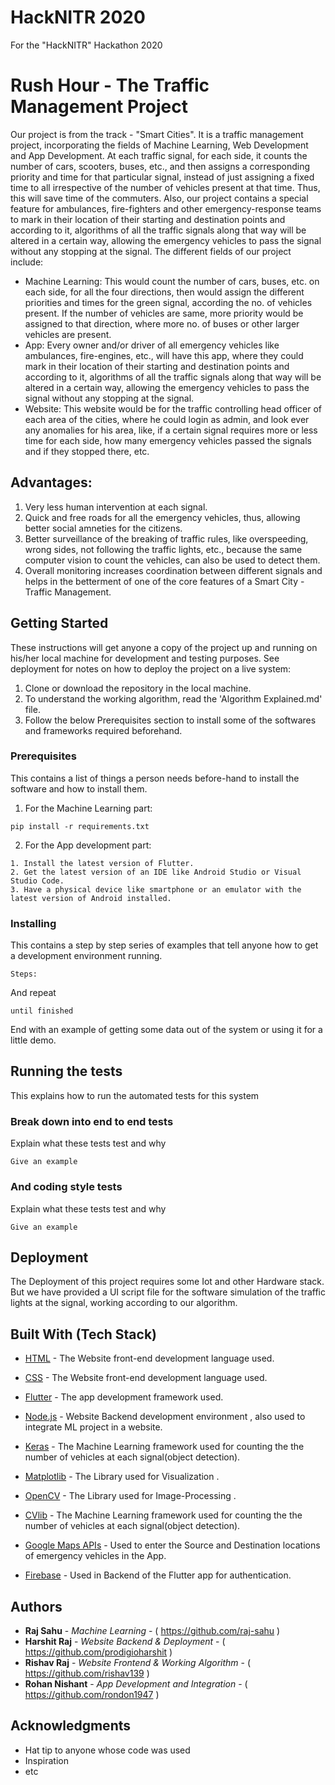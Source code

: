# HackNITR 2020
For the "HackNITR" Hackathon 2020

# Rush Hour - The Traffic Management Project

Our project is from the track - "Smart Cities". It is a traffic management project, incorporating the fields of Machine Learning, Web Development and App Development. At each traffic signal, for each side, it counts the number of cars, scooters, buses, etc., and then assigns a corresponding priority and time for that particular signal, instead of just assigning a fixed time to all irrespective of the number of vehicles present at that time. Thus, this will save time of the commuters. Also, our project contains a special feature for ambulances, fire-fighters and other emergency-response teams to mark in their location of their starting and destination points and according to it, algorithms of all the traffic signals along that way will be altered in a certain way, allowing the emergency vehicles to pass the signal without any stopping at the signal.
The different fields of our project include:
* Machine Learning: This would count the number of cars, buses, etc. on each side, for all the four directions, then would assign the different priorities and times for the green signal, according the no. of vehicles present. If the number of vehicles are same, more priority would be assigned to that direction, where more no. of buses or other larger vehicles are present.
* App: Every owner and/or driver of all emergency vehicles like ambulances, fire-engines, etc., will have this app, where they could mark in their location of their starting and destination points and according to it, algorithms of all the traffic signals along that way will be altered in a certain way, allowing the emergency vehicles to pass the signal without any stopping at the signal.
* Website: This website would be for the traffic controlling head officer of each area of the cities, where he could login as admin, and look ever any anomalies for his area, like, if a certain signal requires more or less time for each side, how many emergency vehicles passed the signals and if they stopped there, etc.

## Advantages:

1. Very less human intervention at each signal.
2. Quick and free roads for all the emergency vehicles, thus, allowing better social amneties for the citizens.
3. Better surveillance of the breaking of traffic rules, like overspeeding, wrong sides, not following the traffic lights, etc., because the same computer vision to count the vehicles, can also be used to detect them.
4. Overall monitoring increases coordination between different signals and helps in the betterment of one of the core features of a Smart City - Traffic Management.   

## Getting Started

These instructions will get anyone a copy of the project up and running on his/her local machine for development and testing purposes. See deployment for notes on how to deploy the project on a live system:

1. Clone or download the repository in the local machine.
2. To understand the working algorithm, read the 'Algorithm Explained.md' file.
3. Follow the below Prerequisites section to install some of the softwares and frameworks required beforehand.

### Prerequisites

This contains a list of things a person needs before-hand to install the software and how to install them.

1. For the Machine Learning part:

```   
pip install -r requirements.txt 
```
2. For the App development part:

```
1. Install the latest version of Flutter.
2. Get the latest version of an IDE like Android Studio or Visual Studio Code.
3. Have a physical device like smartphone or an emulator with the latest version of Android installed.
```


### Installing

This contains a step by step series of examples that tell anyone how to get a development environment running.

```
Steps:
```

And repeat

```
until finished
```

End with an example of getting some data out of the system or using it for a little demo.

## Running the tests

This explains how to run the automated tests for this system

### Break down into end to end tests

Explain what these tests test and why

```
Give an example
```

### And coding style tests

Explain what these tests test and why

```
Give an example
```

## Deployment

The Deployment of this project requires some Iot and other Hardware stack. But we have provided a UI script file for the software simulation of the traffic lights at the signal, working according to our algorithm.


## Built With (Tech Stack)

* [HTML](https://www.w3schools.com/html/) - The Website front-end development language used.

* [CSS](https://www.w3schools.com/css/) - The Website front-end development language used.

* [Flutter](https://flutter.dev/) - The app development framework used.

* [Node.js](https://nodejs.org/) - Website Backend development environment , also used to integrate ML project in a website.

* [Keras](https://keras.io/) - The Machine Learning framework used for counting the the number of vehicles at each signal(object detection).

* [Matplotlib](https://matplotlib.org/) - The Library used for Visualization .

* [OpenCV](https://docs.opencv.org/master/d0/de3/tutorial_py_intro.html) - The Library used for Image-Processing . 

* [CVlib](https://www.cvlib.net/) - The Machine Learning framework used for counting the the number of vehicles at each signal(object detection).

* [Google Maps APIs](https://developers.google.com/maps/documentation) - Used to enter the Source and Destination locations of emergency vehicles in the App.

* [Firebase](https://firebase.google.com/) - Used in Backend of the Flutter app for authentication.


## Authors

* **Raj Sahu** - *Machine Learning* - ( https://github.com/raj-sahu )
* **Harshit Raj** - *Website Backend & Deployment* - ( https://github.com/prodigioharshit )
* **Rishav Raj** - *Website Frontend & Working Algorithm* - ( https://github.com/rishav139 ) 
* **Rohan Nishant** - *App Development and Integration* - ( https://github.com/rondon1947 )

## Acknowledgments

* Hat tip to anyone whose code was used
* Inspiration
* etc
